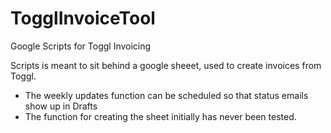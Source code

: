 # TogglInvoiceTool
Google Scripts for Toggl Invoicing

Scripts is meant to sit behind a google sheeet, used to create invoices from Toggl.
- The weekly updates function can be scheduled so that status emails show up in Drafts
- The function for creating the sheet initially has never been tested.


